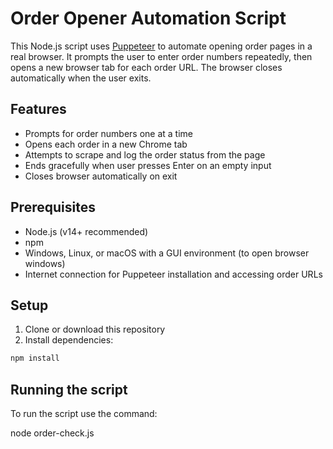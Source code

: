 # Order Opener Automation Script

This Node.js script uses [Puppeteer](https://github.com/puppeteer/puppeteer) to automate opening order pages in a real browser. It prompts the user to enter order numbers repeatedly, then opens a new browser tab for each order URL. The browser closes automatically when the user exits.

## Features

- Prompts for order numbers one at a time
- Opens each order in a new Chrome tab
- Attempts to scrape and log the order status from the page
- Ends gracefully when user presses Enter on an empty input
- Closes browser automatically on exit

## Prerequisites

- Node.js (v14+ recommended)
- npm
- Windows, Linux, or macOS with a GUI environment (to open browser windows)
- Internet connection for Puppeteer installation and accessing order URLs

## Setup

1. Clone or download this repository
2. Install dependencies:

```bash
npm install
```

## Running the script

To run the script use the command:

node order-check.js
